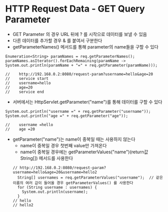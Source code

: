 # HTTP Request Data - GET Query Parameter
- GET Parameter 의 경우 URL 뒤에 ? 를 시작으로 데이터를 보낼 수 있음
- 다른 데이터를 추가할 경우 & 를 붙여서 구분한다
- getParameterNames() 메서드를 통해 parameter의 name들을 구할 수 있다
```
Enumeration<String> paramNames = req.getParameterNames();
paramNames.asIterator().forEachRemaining(paramName -> System.out.println(paramName + "=" + req.getParameter(paramName)));

//    http://192.168.0.2:8080/request-param?username=hello&age=20
//    service start
//    username=hello
//    age=20
//    service end
```
- 서버에서는 HttpServlet.getParameter("name")를 통해 데이터를 구할 수 있다
```
System.out.println("username =" + req.getParameter("username"));
System.out.println("age =" + req.getParameter("age"));

//    username =hello
//    age =20
```
- getParameter("name")는 name이 중복일 때는 사용하지 않는다
  - name이 중복일 경우 첫번째 value만 가져온다
  - name이 중복일 경우에는 getParameterValues("name")(return값 String[]) 메서드를 사용한다
  ```
  // http://192.168.0.2:8080/request-param?username=hello&age=20&username=hello2
    String[] usernames = req.getParameterValues("username");  // 같은 이름의 여러 값이 들어올 경우 getParameterValues() 를 사용한다
    for (String username : usernames) {
      System.out.println(username);
    }
  // hello
  // hello2
  ``` 